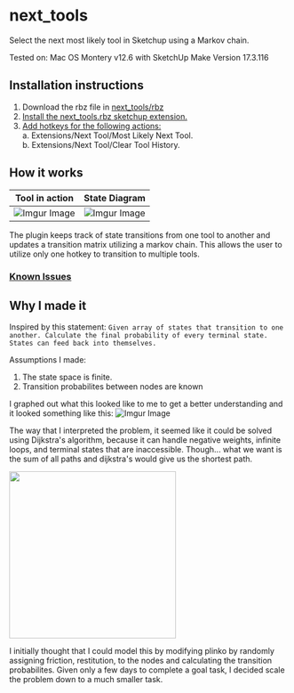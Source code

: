 # next_tools
Select the next most likely tool in Sketchup using a Markov chain. 

Tested on: Mac OS Montery v12.6 with SketchUp Make Version 17.3.116

## Installation instructions
1. Download the rbz file in [next_tools/rbz](https://github.com/dukefromearth/next_tools/tree/master/rbz)  
2. [Install the next_tools.rbz sketchup extension.](https://help.sketchup.com/en/extension-warehouse/adding-extensions-sketchup)
3. [Add hotkeys for the following actions:](https://help.sketchup.com/en/sketchup/customizing-your-keyboard-and-mouse#:~:text=Select%20Window%20%3E%20Preferences.,appears%20in%20the%20Assigned%20box)  
    a. Extensions/Next Tool/Most Likely Next Tool.  
    b. Extensions/Next Tool/Clear Tool History. 
 
## How it works
Tool in action            |    State Diagram
:-------------------------:|:-------------------------:
![Imgur Image](https://i.imgur.com/3KuZ426.gif)  |  ![Imgur Image](https://i.imgur.com/0NDjgVx.png)

The plugin keeps track of state transitions from one tool to another and updates a transition matrix utilizing a markov chain. This allows the user to utilize only one hotkey to transition to multiple tools.

### [Known Issues](https://github.com/dukefromearth/next_tools/issues)

## Why I made it

Inspired by this statement:
`Given array of states that transition to one another. Calculate the final probability of every terminal state. States can feed back into themselves.`

Assumptions I made:
1. The state space is finite.  
2. Transition probabilites between nodes are known

I graphed out what this looked like to me to get a better understanding and it looked something like this:
![Imgur Image](https://i.imgur.com/IpLhw6y.png)

The way that I interpreted the problem, it seemed like it could be solved using Dijkstra's algorithm, because it can handle negative weights, infinite loops, and terminal states that are inaccessible. Though... what we want is the sum of all paths and dijkstra's would give us the shortest path. 

<img src="https://i.imgur.com/PuuYMcc.gif" width=300></img>

I initially thought that I could model this by modifying plinko by randomly assigning friction, restitution, to the nodes and calculating the transition probabilites. Given only a few days to complete a goal task, I decided scale the problem down to a much smaller task.




    
